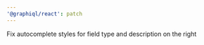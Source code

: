 ```yaml
---
'@graphiql/react': patch
---
```


Fix autocomplete styles for field type and description on the right
